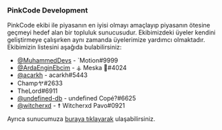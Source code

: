 ### PinkCode Development
PinkCode ekibi ile piyasanın en iyisi olmayı amaçlayıp piyasanın ötesine geçmeyi hedef alan bir topluluk sunucusudur. Ekibimizdeki üyeler kendini geliştirmeye çalışırken aynı zamanda üyelerimize yardımcı olmaktadır. Ekibimizin listesini aşağıda bulabilirsiniz:
+ [@MuhammedDevs](https://github.com/MuhammedDevs) - `Motion#9999
+ [@ArdaEnginEbcim](https://github.com/ArdaEnginEbcim) - ⚶ Meska 🍁#4024
+ [@acarkh](https://github.com/acarkh) - acarkh#5443
+ Champヤ#2633
+ TheLord#6911
+ [@undefined-db](https://github.com/undefined-db) - undefined Copé?#6625
+ [@witcherxd](https://github.com/witcherxd) - ☨ Witcherxd Pavo#0921

Ayrıca sunucumuza [buraya tıklayarak](https://discord.gg/cznpBHYCkT) ulaşabilirsiniz.
